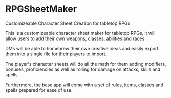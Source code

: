 # RPGSheetMaker
Customizeable Character Sheet Creation for tabletop RPGs

This is a customizeable character sheet maker for tabletop RPGs, it will allow users to add their own weapons, classes, abilities and races

DMs will be able to homebrew their own creative ideas and easily export them into a single file for their players to import.

The player's character sheets will do all the math for them adding modifiers, bonuses, proficiencies as well as rolling for damage on attacks, skills and spells

Furthermore, the base app will come with a set of rules, items, classes and spells prepared for ease of use.
